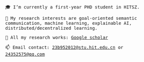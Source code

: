 <samp>
  
:mortar_board: I’m currently a first-year PHD student in HITSZ.
  
:cookie: My research interests are goal-oriented semantic communication, machine learning, explainable AI, distributed/decentralized learning.
  
:page_with_curl: All my research works: [Google scholar](https://scholar.google.com.hk/citations?user=j1_Lgw0AAAAJ&hl=zh-CN)
  
:mailbox: Email contact: 23b952012@stu.hit.edu.cn  or  24352575@qq.com
  
</samp>
 
